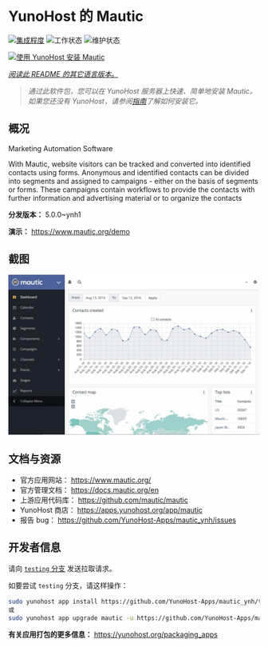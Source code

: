 <!--
注意：此 README 由 <https://github.com/YunoHost/apps/tree/master/tools/readme_generator> 自动生成
请勿手动编辑。
-->

# YunoHost 的 Mautic

[![集成程度](https://dash.yunohost.org/integration/mautic.svg)](https://dash.yunohost.org/appci/app/mautic) ![工作状态](https://ci-apps.yunohost.org/ci/badges/mautic.status.svg) ![维护状态](https://ci-apps.yunohost.org/ci/badges/mautic.maintain.svg)

[![使用 YunoHost 安装 Mautic](https://install-app.yunohost.org/install-with-yunohost.svg)](https://install-app.yunohost.org/?app=mautic)

*[阅读此 README 的其它语言版本。](./ALL_README.md)*

> *通过此软件包，您可以在 YunoHost 服务器上快速、简单地安装 Mautic。*  
> *如果您还没有 YunoHost，请参阅[指南](https://yunohost.org/install)了解如何安装它。*

## 概况

Marketing Automation Software

With Mautic, website visitors can be tracked and converted into identified contacts using forms. Anonymous and identified contacts can be divided into segments and assigned to campaigns - either on the basis of segments or forms. These campaigns contain workflows to provide the contacts with further information and advertising material or to organize the contacts

**分发版本：** 5.0.0~ynh1

**演示：** <https://www.mautic.org/demo>

## 截图

![Mautic 的截图](./doc/screenshots/mautic-Screenshots.jpg)

## 文档与资源

- 官方应用网站： <https://www.mautic.org/>
- 官方管理文档： <https://docs.mautic.org/en>
- 上游应用代码库： <https://github.com/mautic/mautic>
- YunoHost 商店： <https://apps.yunohost.org/app/mautic>
- 报告 bug： <https://github.com/YunoHost-Apps/mautic_ynh/issues>

## 开发者信息

请向 [`testing` 分支](https://github.com/YunoHost-Apps/mautic_ynh/tree/testing) 发送拉取请求。

如要尝试 `testing` 分支，请这样操作：

```bash
sudo yunohost app install https://github.com/YunoHost-Apps/mautic_ynh/tree/testing --debug
或
sudo yunohost app upgrade mautic -u https://github.com/YunoHost-Apps/mautic_ynh/tree/testing --debug
```

**有关应用打包的更多信息：** <https://yunohost.org/packaging_apps>
